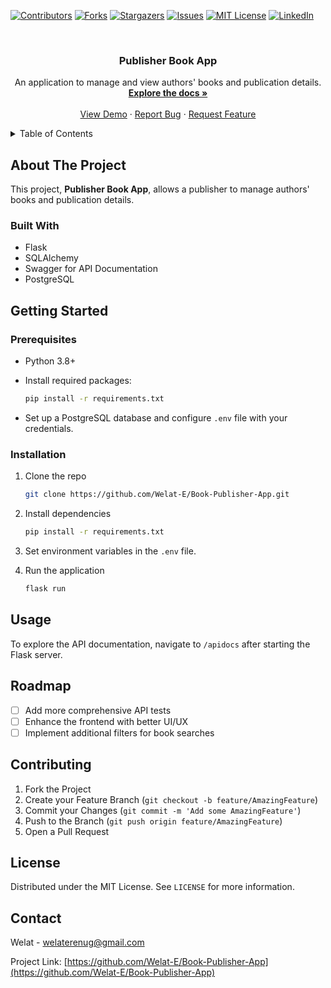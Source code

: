 <!-- PROJECT SHIELDS -->
[![Contributors][contributors-shield]][contributors-url]
[![Forks][forks-shield]][forks-url]
[![Stargazers][stars-shield]][stars-url]
[![Issues][issues-shield]][issues-url]
[![MIT License][license-shield]][license-url]
[![LinkedIn][linkedin-shield]][linkedin-url]

<!-- PROJECT LOGO -->
<br />
<div align="center">
  <h3 align="center">Publisher Book App</h3>
  <p align="center">
    An application to manage and view authors' books and publication details.
    <br />
    <a href="https://github.com/Welat-E/Book-Publisher-App"><strong>Explore the docs »</strong></a>
    <br />
    <br />
    <a href="https://github.com/Welat-E/Book-Publisher-App">View Demo</a>
    ·
    <a href="https://github.com/Welat-E/Book-Publisher-App/issues">Report Bug</a>
    ·
    <a href="https://github.com/Welat-E/Book-Publisher-App/issues">Request Feature</a>
  </p>
</div>

<!-- TABLE OF CONTENTS -->
<details>
  <summary>Table of Contents</summary>
  <ol>
    <li><a href="#about-the-project">About The Project</a></li>
    <li><a href="#getting-started">Getting Started</a></li>
    <li><a href="#usage">Usage</a></li>
    <li><a href="#roadmap">Roadmap</a></li>
    <li><a href="#contributing">Contributing</a></li>
    <li><a href="#license">License</a></li>
    <li><a href="#contact">Contact</a></li>
    <li><a href="#acknowledgments">Acknowledgments</a></li>
  </ol>
</details>

## About The Project

This project, **Publisher Book App**, allows a publisher to manage authors' books and publication details.

### Built With
* Flask
* SQLAlchemy
* Swagger for API Documentation
* PostgreSQL

<!-- GETTING STARTED -->
## Getting Started

### Prerequisites
* Python 3.8+
* Install required packages:
  
    ```bash
    pip install -r requirements.txt
    ```

* Set up a PostgreSQL database and configure `.env` file with your credentials.

### Installation

1. Clone the repo
    
    ```bash
    git clone https://github.com/Welat-E/Book-Publisher-App.git
    ```
    
2. Install dependencies
    
    ```bash
    pip install -r requirements.txt
    ```
    
3. Set environment variables in the `.env` file.
4. Run the application
    
    ```bash
    flask run
    ```

<!-- USAGE EXAMPLES -->
## Usage

To explore the API documentation, navigate to `/apidocs` after starting the Flask server.

## Roadmap

* [ ] Add more comprehensive API tests
* [ ] Enhance the frontend with better UI/UX
* [ ] Implement additional filters for book searches

## Contributing

1. Fork the Project
2. Create your Feature Branch (`git checkout -b feature/AmazingFeature`)
3. Commit your Changes (`git commit -m 'Add some AmazingFeature'`)
4. Push to the Branch (`git push origin feature/AmazingFeature`)
5. Open a Pull Request

## License

Distributed under the MIT License. See `LICENSE` for more information.

## Contact

Welat - welaterenug@gmail.com

Project Link: [https://github.com/Welat-E/Book-Publisher-App](https://github.com/Welat-E/Book-Publisher-App)

<!-- MARKDOWN LINKS & IMAGES -->
[contributors-shield]: https://img.shields.io/github/contributors/Welat-E/Book-Publisher-App.svg?style=for-the-badge
[contributors-url]: https://github.com/Welat-E/Book-Publisher-App/graphs/contributors
[forks-shield]: https://img.shields.io/github/forks/Welat-E/Book-Publisher-App.svg?style=for-the-badge
[forks-url]: https://github.com/Welat-E/Book-Publisher-App/network/members
[stars-shield]: https://img.shields.io/github/stars/Welat-E/Book-Publisher-App.svg?style=for-the-badge
[stars-url]: https://github.com/Welat-E/Book-Publisher-App/stargazers
[issues-shield]: https://img.shields.io/github/issues/Welat-E/Book-Publisher-App.svg?style=for-the-badge
[issues-url]: https://github.com/Welat-E/Book-Publisher-App/issues
[license-shield]: https://img.shields.io/github/license/Welat-E/Book-Publisher-App.svg?style=for-the-badge
[license-url]: https://github.com/Welat-E/Book-Publisher-App/blob/master/LICENSE
[linkedin-shield]: https://img.shields.io/badge/-LinkedIn-black.svg?style=for-the-badge&logo=linkedin&colorB=555
[linkedin-url]: https://www.linkedin.com/in/welateren/
